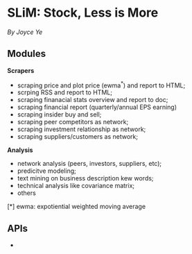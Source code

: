 # SLiM: Stock, Less is More

*By Joyce Ye*

## Modules

**Scrapers**

* scraping price and plot price (ewma<sup>*</sup>) and report to HTML;
* scrping RSS and report to HTML;
* scraping finanacial stats overview and report to doc;
* scraping financial report (quarterly/annual EPS earning)
* scraping insider buy and sell;
* scraping peer competitors as network;
* scraping investment relationship as network;
* scraping suppliers/customers as network;

**Analysis**

* network analysis (peers, investors, suppliers, etc);
* predicitve modeling;
* text mining on business description kew words;
* technical analysis like covariance matrix;
* others




[*] ewma: expotiential weighted moving average


## APIs

* 
